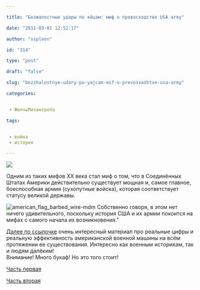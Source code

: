 ```yaml
---

title: "Безжалостные удары по яйцам: миф о превосходстве USA army"

date: "2011-03-01 12:52:17"

author: "sspleen"

id: "314"

type: "post"

draft: "false"

slug: "bezzhalostnye-udary-po-yajcam-mif-o-prevosxodstve-usa-army"

categories:


 - ЖелчьМизантропа

tags:


 - война
 - история

---
```

[![](/uploads/2012/05/american_fat_soldier.jpg)](/2011/03/bezzhalostnye-udary-po-yajcam-mif-o-prevosxodstve-usa-army/american_fat_soldier/)  
  
Одним из таких мифов ХХ века стал миф о том, что в Соединённых Штатах Америки действительно существует мощная и, самое главное, боеспособная армия (сухопутные войска), которая соответствует статусу великой державы.  
  
![](/uploads/2012/05/american_flag_barbed_wire-mdm.jpg "american_flag_barbed_wire-mdm") Собственно говоря, в этом нет ничего удивительного, поскольку история США и их армии покоится на мифах с самого начала их возникновения."  
  
[Далее по ссылочке](http://inoforum.ru/inostrannaya_pressa/amerikanskaya_armiya_samyj_bolshoj_mif_hh_veka_chast_1/) очень интересный материал про реальные цифры и реальную эффективность американской военной машины на всём протяжении ее существования. Интересно как военным историкам, так и людям далёким!  
Внимание! Много букаф! Но это того стоит!  
  
 [Часть первая](http://inoforum.ru/inostrannaya_pressa/amerikanskaya_armiya_samyj_bolshoj_mif_hh_veka_chast_1/)  
  
[Часть вторая](http://inoforum.ru/inostrannaya_pressa/amerikanskaya_armiya_samyj_bolshoj_mif_hh_veka_chast_2/)